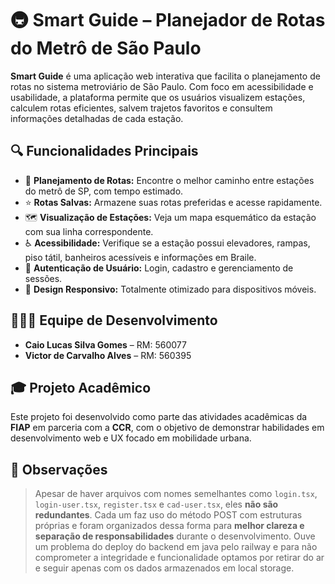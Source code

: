 
# 🚇 Smart Guide – Planejador de Rotas do Metrô de São Paulo

**Smart Guide** é uma aplicação web interativa que facilita o planejamento de rotas no sistema metroviário de São Paulo. Com foco em acessibilidade e usabilidade, a plataforma permite que os usuários visualizem estações, calculem rotas eficientes, salvem trajetos favoritos e consultem informações detalhadas de cada estação.

## 🔍 Funcionalidades Principais

- 🚉 **Planejamento de Rotas:** Encontre o melhor caminho entre estações do metrô de SP, com tempo estimado.
- ⭐ **Rotas Salvas:** Armazene suas rotas preferidas e acesse rapidamente.
- 🗺️ **Visualização de Estações:** Veja um mapa esquemático da estação com sua linha correspondente.
- ♿ **Acessibilidade:** Verifique se a estação possui elevadores, rampas, piso tátil, banheiros acessíveis e informações em Braile.
- 🔐 **Autenticação de Usuário:** Login, cadastro e gerenciamento de sessões.
- 📱 **Design Responsivo:** Totalmente otimizado para dispositivos móveis.

## 👨‍👩‍👦 Equipe de Desenvolvimento

- **Caio Lucas Silva Gomes** – RM: 560077  
- **Victor de Carvalho Alves** – RM: 560395

## 🎓 Projeto Acadêmico

Este projeto foi desenvolvido como parte das atividades acadêmicas da **FIAP** em parceria com a **CCR**, com o objetivo de demonstrar habilidades em desenvolvimento web e UX focado em mobilidade urbana.

## 📌 Observações

> Apesar de haver arquivos com nomes semelhantes como `login.tsx`, `login-user.tsx`, `register.tsx` e `cad-user.tsx`, eles **não são redundantes**. Cada um faz uso do método POST com estruturas próprias e foram organizados dessa forma para **melhor clareza e separação de responsabilidades** durante o desenvolvimento.
> Ouve um problema do deploy do backend em java pelo railway e para não comprometer  a integridade e funcionalidade optamos por retirar do ar e seguir apenas com os dados armazenados em local storage.
